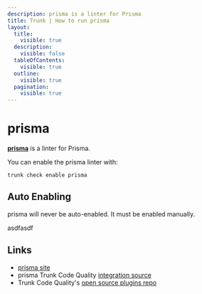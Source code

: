 ```yaml
---
description: prisma is a linter for Prisma
title: Trunk | How to run prisma
layout:
  title:
    visible: true
  description:
    visible: false
  tableOfContents:
    visible: true
  outline:
    visible: true
  pagination:
    visible: true
---
```


# prisma

[**prisma**](https://github.com/prisma/prisma#readme) is a linter for Prisma.

You can enable the prisma linter with:

```shell
trunk check enable prisma
```

## Auto Enabling

prisma will never be auto-enabled. It must be enabled manually.






asdfasdf



## Links

- [prisma site](https://github.com/prisma/prisma#readme)
- prisma Trunk Code Quality [integration source](https://github.com/trunk-io/plugins/tree/main/linters/prisma)
- Trunk Code Quality's [open source plugins repo](https://github.com/trunk-io/plugins/tree/main)
